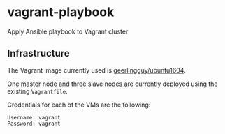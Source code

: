 # vagrant-playbook

Apply Ansible playbook to Vagrant cluster

## Infrastructure

The Vagrant image currently used is [geerlingguy/ubuntu1604](https://app.vagrantup.com/geerlingguy/boxes/ubuntu1604).

One master node and three slave nodes are currently deployed using the existing `Vagrantfile`.

Credentials for each of the VMs are the following:

    Username: vagrant
    Password: vagrant
